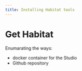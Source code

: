 ```yaml
---
title: Installing Habitat tools
---
```


# Get Habitat

Enumarating the ways:

- docker container for the Studio
- Github repository
